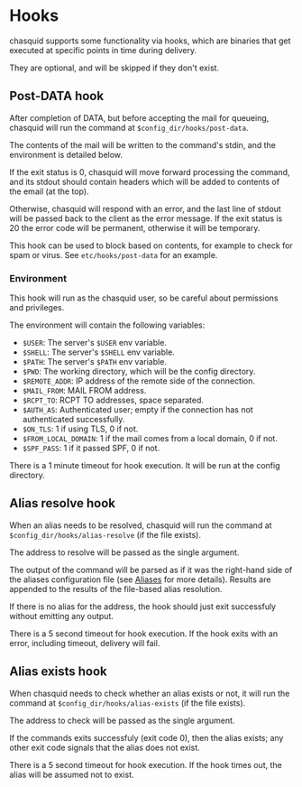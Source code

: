 
# Hooks

chasquid supports some functionality via hooks, which are binaries that get
executed at specific points in time during delivery.

They are optional, and will be skipped if they don't exist.


## Post-DATA hook

After completion of DATA, but before accepting the mail for queueing, chasquid
will run the command at `$config_dir/hooks/post-data`.

The contents of the mail will be written to the command's stdin, and the
environment is detailed below.

If the exit status is 0, chasquid will move forward processing the command,
and its stdout should contain headers which will be added to contents of
the email (at the top).

Otherwise, chasquid will respond with an error, and the last line of stdout
will be passed back to the client as the error message.
If the exit status is 20 the error code will be permanent, otherwise it will
be temporary.


This hook can be used to block based on contents, for example to check for
spam or virus.  See `etc/hooks/post-data` for an example.


### Environment

This hook will run as the chasquid user, so be careful about permissions and
privileges.

The environment will contain the following variables:

 - `$USER`: The server's `$USER` env variable.
 - `$SHELL`: The server's `$SHELL` env variable.
 - `$PATH`: The server's `$PATH` env variable.
 - `$PWD`: The working directory, which will be the config directory.
 - `$REMOTE_ADDR`: IP address of the remote side of the connection.
 - `$MAIL_FROM`: MAIL FROM address.
 - `$RCPT_TO`: RCPT TO addresses, space separated.
 - `$AUTH_AS`: Authenticated user; empty if the connection has not
   authenticated successfully.
 - `$ON_TLS`: 1 if using TLS, 0 if not.
 - `$FROM_LOCAL_DOMAIN`: 1 if the mail comes from a local domain, 0 if not.
 - `$SPF_PASS`: 1 if it passed SPF, 0 if not.

There is a 1 minute timeout for hook execution.
It will be run at the config directory.


## Alias resolve hook

When an alias needs to be resolved, chasquid will run the command at
`$config_dir/hooks/alias-resolve` (if the file exists).

The address to resolve will be passed as the single argument.

The output of the command will be parsed as if it was the right-hand side of
the aliases configuration file (see [Aliases](aliases.md) for more details).
Results are appended to the results of the file-based alias resolution.

If there is no alias for the address, the hook should just exit successfuly
without emitting any output.

There is a 5 second timeout for hook execution. If the hook exits with an
error, including timeout, delivery will fail.


## Alias exists hook

When chasquid needs to check whether an alias exists or not, it will run the
command at `$config_dir/hooks/alias-exists` (if the file exists).

The address to check will be passed as the single argument.

If the commands exits successfuly (exit code 0), then the alias exists; any
other exit code signals that the alias does not exist.

There is a 5 second timeout for hook execution. If the hook times out, the
alias will be assumed not to exist.
